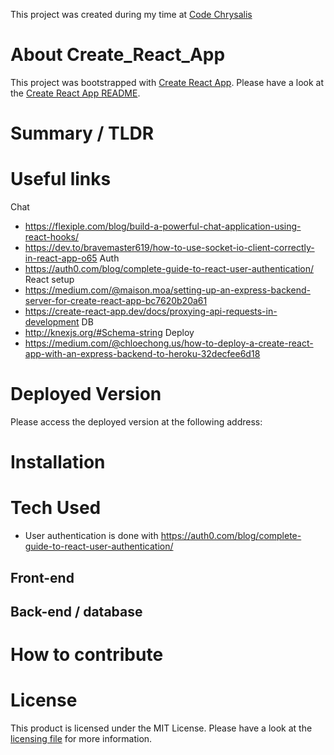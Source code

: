This project was created during my time at [Code Chrysalis](https://www.codechrysalis.io)

# About Create_React_App
This project was bootstrapped with [Create React App](https://github.com/facebook/create-react-app).
Please have a look at the [Create React App README](README_react.md).

# Summary / TLDR

# Useful links
Chat
* <https://flexiple.com/blog/build-a-powerful-chat-application-using-react-hooks/>
* <https://dev.to/bravemaster619/how-to-use-socket-io-client-correctly-in-react-app-o65>
Auth
* <https://auth0.com/blog/complete-guide-to-react-user-authentication/>
React setup
* <https://medium.com/@maison.moa/setting-up-an-express-backend-server-for-create-react-app-bc7620b20a61>
* <https://create-react-app.dev/docs/proxying-api-requests-in-development>
DB
* <http://knexjs.org/#Schema-string>
Deploy
* <https://medium.com/@chloechong.us/how-to-deploy-a-create-react-app-with-an-express-backend-to-heroku-32decfee6d18>

# Deployed Version
Please access the deployed version at the following address:

# Installation

# Tech Used
* User authentication is done with <https://auth0.com/blog/complete-guide-to-react-user-authentication/>


## Front-end

## Back-end / database


# How to contribute

# License
This product is licensed under the MIT License. Please have a look at the [licensing file](LICENSE.md) for more information.
